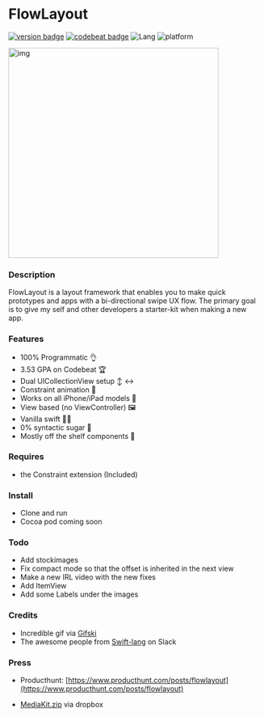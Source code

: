 
# FlowLayout

[![version badge](https://img.shields.io/badge/Version-1.0-blue.svg?longCache=true)](https://img.shields.io/badge/SDK-0.1-blue.svg?longCache=true) [![codebeat badge](https://codebeat.co/badges/260a8988-ffb0-4964-a917-b0a51ae8f0fa)](https://codebeat.co/projects/github-com-eonist-flowlayout-master) ![Lang](https://img.shields.io/badge/Language-Swift%204.2-orange.svg) ![platform](https://img.shields.io/badge/Platform-iOS_11.4-blue.svg)

<img width="416" alt="img" src="https://rawgit.com/stylekit/img/master/short.gif">

### Description
FlowLayout is a layout framework that enables you to make quick prototypes and apps with a bi-directional swipe UX flow. The primary goal is to give my self and other developers a starter-kit when making a new app. 

### Features
- 100% Programmatic 👌
- 3.53 GPA on Codebeat 🏆 
- Dual UICollectionView setup ↕️ ↔️ 
- Constraint animation 📐
- Works on all iPhone/iPad models 📱
- View based (no ViewController) 🖼
- Vanilla swift 🍦🔸
- 0% syntactic sugar 🍭
- Mostly off the shelf components 🤯

### Requires 
- the Constraint extension (Included)

### Install 
- Clone and run
- Cocoa pod coming soon

### Todo
- Add stockimages 
- Fix compact mode so that the offset is inherited in the next view
- Make a new IRL video with the new fixes
- Add ItemView 
- Add some Labels under the images


### Credits
- Incredible gif via [Gifski](https://github.com/sindresorhus/gifski-app) 
- The awesome people from [Swift-lang](https://slofile.com/slack/swift-lang) on Slack 

### Press

- Producthunt: [https://www.producthunt.com/posts/flowlayout](https://www.producthunt.com/posts/flowlayout) 

- [MediaKit.zip](https://www.dropbox.com/s/5s59k5e0o6z5y0g/mediakit.zip?dl=0)   via dropbox